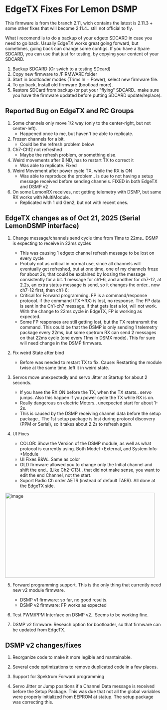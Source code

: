 <h1> EdgeTX Fixes For Lemon DSMP </h1> 

This firmware is from the branch 2.11, wich contains the latest is 2.11.3 + some other fixes that will become 2.11.4.. still not official to fly.


What i recomend is to do a backup of your edgetx SDCARD in case you need to go back.
Usually EdgeTX works great going forward, but sometimes, going back can change some configs.
If you have a Spare SDCARD, you can use that just for testing, by copying your content of your SDCARD.

1. Backup SDCARD  (Or swich to a testing SDcard)
2. Copy new firmware to /FIRMWARE folder
3. Start in bootloader modes (Trims In + Power), select new firmware file.
4. To go back, Install old firmware (bootload more).
5. Restore SDCard from backup (or put your "flying" SDCARD.. make sure you have the firmware updated before putting SDCARD update/replace).


<h2>Reported Bug on EdgeTX and RC Groups</h2>

1. Some channels only move 1/2 way  (only to the center-right, but not center-left). 
    -   Happened once to me, but haven't be able to replicate.
2. Frozen channels for a bit.   
    -   Could be the refresh problem below
3. Ch7-Ch12 not refreshed
    -   Maybe the refresh problem, or something else.
4. Weird movements after BIND, has to restart TX to correct it
    -   Was able to replicate. Fixed
5. Weird Movement after power cycle TX, while the RX is ON
    -   Was able to reproduce the problem.. is due to not having a setup message received before sending channels.
        FIXED in both EdgeTX and DSMP v2      
6. On some LemonRX receives, not getting telemetry with DSMP, but same RX works with MultiModule.
    -   Replicated with 1 old Gen2, but not with recent ones. 

<h2>EdgeTX changes as of Oct 21, 2025 (Serial LemonDSMP interface)</h2>

1. Change message/channels send cycle time from 11ms to 22ms..  DSMP is expecting to receive in 22ms cycles
    - This was causing 1 edgetx channel refresh message to be lost on every cycle
    - Probaly not as critical in normal use, since all channels will eventually get refreshed, but at one time, one of my channels froze for about 
      2s, that could be explained by loosing the message consistently for a bit. 1 message for ch1-6, and another 
      for ch7-12, at 2.2s, an extra status message is send, so it changes the order.. now ch7-12 first, then ch1-6;
    - Critical for Forward programming. FP is a command/response protocol. if the command (TX->RX) is lost, no response. 
      The FP data is sent in the Ch1-ch7 message. if that gets lost a lot, will not work. With the change to 22ms cycle in EdgeTX, FP is working 
      as expected.
    - Some FP responses are still getting lost, but the TX restransmit the command. This could be that the DSMP is only sending 1 telemetry package every 22ms, 
      but some spetrum RX can send 2 messages on that 22ms cycle (one every 11ms in DSMX mode).  This for sure will need change in the DSMP firmware.

2. Fix weird State after bind
    - Before was needed to restart TX to fix. Cause: Restarting the module twise at the same time..left it in weird state.

3. Servos move unexpectedly and servo Jitter at Startup for about 2 seconds.
    - If you have the RX ON before the TX, when the TX starts.. servo jumps.  Also this happen if you power cycle the TX while RX is on.
    - Really dangerous on electric Motors.. unexpected start for about 1-2s.
    - This is caused by the DSMP receiving channel data before the setup package.. The 1st setup package is lost during protocol discovery (PPM or Serial), so
      it takes about 2.2s to refresh again.

4. UI Fixes 
    - COLOR:  Show the Version of the DSMP module, as well as what protocol is currently using. Both Model->External, and System Info->Module
    - UI Fixes B&W.. Same as color
    - OLD firmware allowed you to change only the Initial channel and shift the end.. (Like Ch2-C13).. that did not make sense, 
    you want to edit the end Channel, not the start.
    - Suport Radio Ch order AETR (instead of default TAER). All done at the EdgeTX side. 

<img width="479" height="273" alt="image" src="https://github.com/user-attachments/assets/33258953-bc05-4524-ac93-702f62e6ad3e" />

5. Forward programming support.  This is the only thing that currently need new v2 module firmware.
    - DSMP v1 firmware:  so far, no good results.  
    - DSMP v2 firmware:  FP works as expected

6. Test PWM/PPM Interface on DSMP v2.. Seems to be working fine.

7. DSMP v2 firmware: Reseach option for bootloader, so that firmware can be updated from EdgeTX.

<h2>DSMP v2 changes/fixes</h2>

1. Reorganize code to make it more legible and mantainable.

2. Several code optimizations to remove duplicated code in a few places.

3. Support for Spektrum Forward programming

4. Servo Jitter or Jump positions if a Channel Data message is received before the Setup Package. 
This was due that not all the global variables were properly initialized from EEPROM at statup. The setup package was correcting this.
